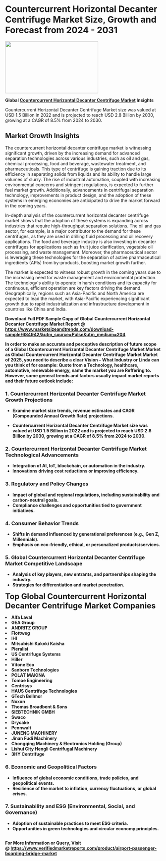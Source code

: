<H1>Countercurrent Horizontal Decanter Centrifuge Market Size, Growth and Forecast from 2024 - 2031</H1><img class="aligncenter size-medium wp-image-584254" src="https://thirdeyenews.in/wp-content/uploads/2024/09/Global-Market-Research-300x168.jpeg" alt="" width="300" height="168" /><p><strong>Global&nbsp;<a href="https://www.marketsizeandtrends.com/download-sample/684942/&amp;utm_source=Pulse&amp;utm_medium=204">Countercurrent Horizontal Decanter Centrifuge Market</a> Insights</strong></p><p>Countercurrent Horizontal Decanter Centrifuge Market size was valued at USD 1.5 Billion in 2022 and is projected to reach USD 2.8 Billion by 2030, growing at a CAGR of 8.5% from 2024 to 2030.</p><p><h2>Market Growth Insights</h2> <p>The countercurrent horizontal decanter centrifuge market is witnessing significant growth, driven by the increasing demand for advanced separation technologies across various industries, such as oil and gas, chemical processing, food and beverage, wastewater treatment, and pharmaceuticals. This type of centrifuge is gaining traction due to its efficiency in separating solids from liquids and its ability to handle large volumes of slurry. The rise of industrial automation, coupled with increasing environmental concerns and stringent regulations, is expected to further fuel market growth. Additionally, advancements in centrifugal separation technology, improvements in product design, and the adoption of these systems in emerging economies are anticipated to drive the market forward in the coming years.</p> <p><strong></strong></p> <p>In-depth analysis of the countercurrent horizontal decanter centrifuge market shows that the adoption of these systems is expanding across industries that require high-throughput separation solutions. The oil and gas sector, for example, is a major contributor to the demand for these centrifuges, as they are used in drilling fluid processing and oil recovery applications. The food and beverage industry is also investing in decanter centrifuges for applications such as fruit juice clarification, vegetable oil processing, and waste management. Moreover, the pharmaceutical sector is leveraging these technologies for the separation of active pharmaceutical ingredients (APIs) from by-products, boosting market growth further.</p> <p>The market is expected to witness robust growth in the coming years due to the increasing need for waste management and environmental protection. The technology's ability to operate in harsh conditions and its capacity for continuous, efficient operation are key factors driving the demand. Geographically, regions such as Asia-Pacific and North America are expected to lead the market, with Asia-Pacific experiencing significant growth due to rapid industrialization and infrastructure development in countries like China and India.</p> <p><strong></p><p><span class=""><strong>Download Full PDF Sample Copy of Global Countercurrent Horizontal Decanter Centrifuge Market Report</strong> @ <a href="https://www.marketsizeandtrends.com/download-sample/684942/&amp;utm_source=Pulse&amp;utm_medium=204" target="_blank">https://www.marketsizeandtrends.com/download-sample/684942/&amp;utm_source=Pulse&amp;utm_medium=204</a></span></p><p>In order to make an accurate and perceptive description of future scope of a Global&nbsp;Countercurrent Horizontal Decanter Centrifuge Market Market as Global&nbsp;Countercurrent Horizontal Decanter Centrifuge Market Market of 2025, you need to describe a clear Vision &ndash; What Industry or Linda can you think of for example: Quote from a Technology, healthcare, automotive, renewable energy, name the market you are Reffering to. However, some general trends and factors usually impact market reports and their future outlook include:</p><h3>1.&nbsp;<strong>Countercurrent Horizontal Decanter Centrifuge Market Growth Projections</strong></h3><ul><li>Examine market size trends, revenue estimates and CAGR (Compounded Annual Growth Rate) projections.</li><li><p>Countercurrent Horizontal Decanter Centrifuge Market size was valued at USD 1.5 Billion in 2022 and is projected to reach USD 2.8 Billion by 2030, growing at a CAGR of 8.5% from 2024 to 2030.</p></li></ul><h3>2.&nbsp;<strong>Countercurrent Horizontal Decanter Centrifuge Market Technological Advancements</strong></h3><ul><li>Integration of AI, IoT, blockchain, or automation in the industry.</li><li>Innovations driving cost reductions or improving efficiency.</li></ul><h3>3.&nbsp;<strong>Regulatory and Policy Changes</strong></h3><ul><li>Impact of global and regional regulations, including sustainability and carbon-neutral goals.</li><li>Compliance challenges and opportunities tied to government initiatives.</li></ul><h3>4.&nbsp;<strong>Consumer Behavior Trends</strong></h3><ul><li>Shifts in demand influenced by generational preferences (e.g., Gen Z, Millennials).</li><li>Emphasis on eco-friendly, ethical, or personalized products/services.</li></ul><h3>5.&nbsp;<strong>Global Countercurrent Horizontal Decanter Centrifuge Market Competitive Landscape</strong></h3><ul><li>Analysis of key players, new entrants, and partnerships shaping the industry.</li><li>Strategies for differentiation and market penetration.</li></ul><p data-pm-slice="1 1 []"><span style="color: inherit; font-family: inherit; font-size: 25px;">Top Global Countercurrent Horizontal Decanter Centrifuge Market Companies</span></p><div class="" data-test-id=""><p><li>Alfa Laval</li><li> GEA Group</li><li> ANDRITZ GROUP</li><li> Flottweg</li><li> IHI</li><li> Mitsubishi Kakoki Kaisha</li><li> Pieralisi</li><li> US Centrifuge Systems</li><li> Hiller</li><li> Vitone Eco</li><li> Sanborn Technologies</li><li> POLAT MAKINA</li><li> Tomoe Engineering</li><li> Centrisys</li><li> HAUS Centrifuge Technologies</li><li> GTech Bellmor</li><li> Noxon</li><li> Thomas Broadbent & Sons</li><li> SIEBTECHNIK GMBH</li><li> Swaco</li><li> Drycake</li><li> Pennwalt</li><li> JUNENG MACHINERY</li><li> Jinan Fudi Machinery</li><li> Chongqing Machinery & Electronics Holding (Group)</li><li> Lishui City Hengli Centrifugal Machinery</li><li> 3HY Centrifuge</li></p></div><h3>6.&nbsp;<strong>Economic and Geopolitical Factors</strong></h3><ul><li>Influence of global economic conditions, trade policies, and geopolitical events.</li><li>Resilience of the market to inflation, currency fluctuations, or global crises.</li></ul><h3>7.&nbsp;<strong>Sustainability and ESG (Environmental, Social, and Governance)</strong></h3><ul><li>Adoption of sustainable practices to meet ESG criteria.</li><li>Opportunities in green technologies and circular economy principles.</li></ul><h2><strong style="font-size: 14px;">For More Information or Query, Visit @&nbsp;</strong><a style="background-color: #ffffff; font-size: 14px;" href="https://www.marketsizeandtrends.com/report/countercurrent-horizontal-decanter-centrifuge-market/" target="_blank">https://www.verifiedmarketreports.com/product/airport-passenger-boarding-bridge-market</a></h2>

